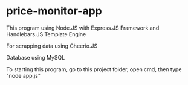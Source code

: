 # price-monitor-app

This program using Node.JS with Express.JS Framework and Handlebars.JS Template Engine

For scrapping data using Cheerio.JS

Database using MySQL

To starting this program, go to this project folder, open cmd, then type "node app.js"